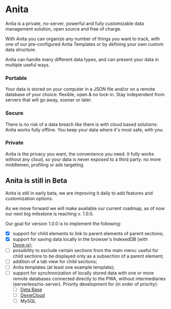 # Anita

Anita is a private, no-server, powerful and fully customizable data management solution, open source and free of charge. 

With Anita you can organize any number of things you want to track, with one of our pre-configured Anita Templates or by defining your own custom data structure. 

Anita can handle many different data types, and can present your data in multiple useful ways.

### Portable

Your data is stored on your computer in a JSON file and/or on a remote database of your choice: flexible, open & no lock-in. Stay independent from servers that will go away, sooner or later.

### Secure

There is no risk of a data breach like there is with cloud based solutions: Anita works fully offline. You keep your data where it's most safe, with you.

### Private

Anita is the privacy you want, the convenience you need. It fully works without any cloud, so your data is never exposed to a third party: no more middlemen, profiling or ads targeting.

## Anita is still in Beta

Anita is still in early beta, we are improving it daily to add features and customization options.

As we move forward we will make available our current roadmap, as of now our next big milestone is reaching v. 1.0.0.

Our goal for version 1.0.0 is to implement the following:

- [X] support for child elements to link to parent elements of parent sections;
- [X] support for saving data locally in the browser's IndexedDB (with [Dexie.js](https://dexie.org/));
- [ ] possibility to exclude certain sections from the main menu: useful for child sections to be displayed only as a subsection of a parent element;
- [ ] addition of a tab view for child sections;
- [ ] Anita templates (at least one example template); 
- [ ] support for synchronization of locally stored data with one or more remote databases connected directly to the PWA, without intermediaries (serverless/no-server). Priority development for (in order of priority):
  - [ ] [Deta Base](https://www.deta.sh/)
  - [ ] [DexieCloud](https://dexie.org/cloud/)
  - [ ] MySQL

